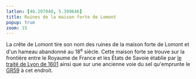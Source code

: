 ```yaml
---
latlon: [46.297048, 5.399646]
title: Ruines de la maison forte de Lomont
popup: true
zoom: 15
---
```


La crête de Lomont tire son nom des ruines de la maison forte de Lomont et d'un
hameau abandonné au 18<sup>e</sup> siècle. Cette maison forte se trouve sur la
frontière entre le Royaume de France et les États de Savoie établie par [le
traité de Lyon de 1601](http://fr.wikipedia.org/wiki/Trait%C3%A9_de_Lyon) ainsi
que sur une ancienne voie du sel qu'emprunte le [GR59](/tags/gr59/) à cet
endroit.
